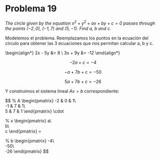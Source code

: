 # Problema 19

_The circle given by the equation $x^2 + y^2 + ax + by +c = 0$ passes through the points $(-2,0)$, $(-1,7)$ and $(5,-1)$. Find $a$, $b$ and $c$._

Modelemos el problema. Reemplazamos los puntos en la ecuación del círculo para obtener las 3 ecuaciones que nos permitan calcular a, b y c.

\begin{align*} 
2x - 5y &=  8 \\ 
3x + 9y &=  -12
\end{align*}

$$ -2a + c = -4 $$

$$ -a + 7b + c = -50 $$

$$ 5a + 7b + c = -26 $$

Y construimos el sistema lineal $Ax=b$ correspondiente:

$$
% A
\begin{pmatrix}
-2 & 0 & 1\\\
-1 & 7 & 1\\\
5 & 7 & 1
\end{pmatrix}
\cdot

% x
\begin{pmatrix}
a\\\
b\\\
c
\end{pmatrix} =

% b
\begin{pmatrix}
-4\\\
-50\\\
-26
\end{pmatrix}
$$

